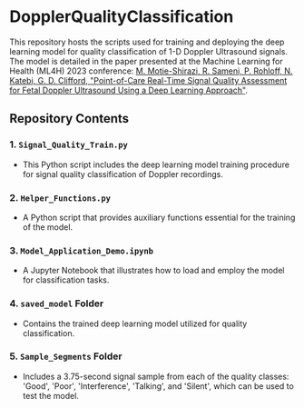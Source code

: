# DopplerQualityClassification
This repository hosts the scripts used for training and deploying the deep learning model for quality classification of 1-D Doppler Ultrasound signals. The model is detailed in the paper presented at the Machine Learning for Health (ML4H) 2023 conference: [M. Motie-Shirazi, R. Sameni, P. Rohloff, N. Katebi, G. D. Clifford, "Point-of-Care Real-Time Signal Quality Assessment for Fetal Doppler Ultrasound Using a Deep Learning Approach"](https://arxiv.org/pdf/2312.09433).

## Repository Contents

### 1. `Signal_Quality_Train.py`
- This Python script includes the deep learning model training procedure for signal quality classification of Doppler recordings.

### 2. `Helper_Functions.py`
- A Python script that provides auxiliary functions essential for the training of the model.

### 3. `Model_Application_Demo.ipynb`
- A Jupyter Notebook that illustrates how to load and employ the model for classification tasks.

### 4. `saved_model` Folder
- Contains the trained deep learning model utilized for quality classification.

### 5. `Sample_Segments` Folder
- Includes a 3.75-second signal sample from each of the quality classes: 'Good', 'Poor', 'Interference', 'Talking', and 'Silent', which can be used to test the model.

